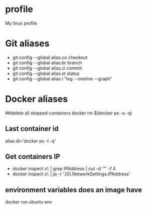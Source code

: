 # profile
My linux profile

# Git aliases
* git config --global alias.co checkout
* git config --global alias.br branch
* git config --global alias.ci commit
* git config --global alias.st status
* git config --global alias.l "log --oneline --graph"

# Docker aliases
##delete all stopped containers
docker rm $(docker ps -a -q)

## Last container id
alias dl='docker ps -l -q'

## Get containers IP
* docker inspect `dl` | grep IPAddress | cut -d '"' -f 4
* docker inspect `dl` | jq -r '.[0].NetworkSettings.IPAddress'

## environment variables does an image have
docker run ubuntu env


